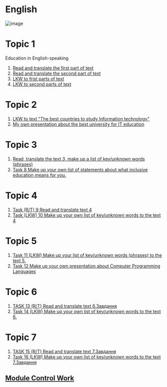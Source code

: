 # English

![image](https://user-images.githubusercontent.com/113579489/191612672-65b04513-7637-4c08-be7a-64c9e51cb070.png)

# Topic 1
Education in English-speaking

1. [Read and translate the first part of text](https://github.com/IllyaMarchevskyi/English_Education_System/blob/main/Read_and_translate_the_first_part.md)
2. [Read and translate the second part of text](https://github.com/IllyaMarchevskyi/English_Education_System/blob/main/Read_and_translate_the_second_part.md)
3. [LKW to frist parts of text](LKW_to_first_part.md)
4. [LKW to second parts of text](LKW_to_second_part.md)

# Topic 2

1. [LKW to text "The best countries to study Information technology"](w_t_2.md)
2. [My own presentation about the best university for IT education](text_2.md)

# Topic 3 

1. [Read, translate the text 3, make up a list of key/unknown words (phrases)](r_t_w_3.md)
2. [Task 8 Make up your own list of statements about what inclusive education means for you.]()

# Topic 4

1. [Task (R/T) 9 Read and translate text 4](r_t_4.md)
2. [Task (LKW) 10 Make up your own list of key/unknown words to the text 4](w_4.md)

# Topic 5

1. [Task 11 (LKW) Make up your list of key/unknown words (phrases) to the text 5.](w_5.md)
2. [Task 12 Make up your own presentation about Computer Programming Languages](w_5.md)

# Topic 6

1. [TASK 13 (R/T) Read and translate text 6.Завдання](r_t_6.md)
2. [Task 14 (LKW) Make up your own list of key/unknown words to the text 6.](w_6.md)

# Topic 7

1. [TASK 15 (R/T) Read and translate text 7.Завдання](r_t_7.md)
2. [Task 16 (LKW) Make up your own list of key/unknown words to the text 7.Завдання](w_7.md)

## [Module Control Work](https://docs.google.com/spreadsheets/d/1TMT9R8yIkdGIVaO7GBa83ebOBS62aC1CBlQaEJjUT38/edit#gid=0)


